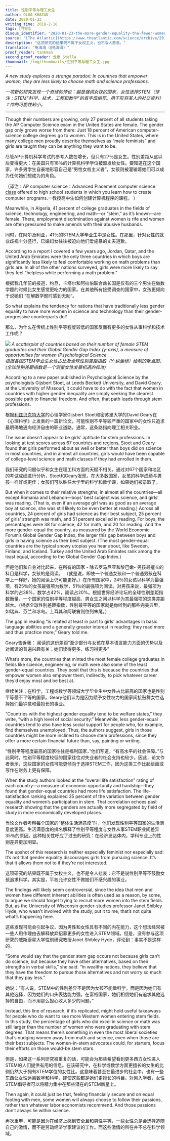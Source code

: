 ```yaml
---
title: 性别平等与理工女生
author: OLGA KHAZAN
date: 2020-01-23
writing_time: 2018-2-18
tags: [性别]
disqus_identifier: "2020-01-23-the-more-gender-equality-the-fewer-women-in-stem"
source: "[The Atlantic](https://www.theatlantic.com/science/archive/2018/02/the-more-gender-equality-the-fewer-women-in-stem/553592/)"
description: "这项研究的结果既不属于女权主义，也不令人悲哀。"
translator: "龟海海（@龟海海）"
proof_reader: tankman
second_proof_reader: 龙泉_Stella
thumbnail: /img/thumbnails/性别平等与理工女生.jpg
---
```


_A new study explores a strange paradox: In countries that empower women, they are less likely to choose math and science professions._

_一项新的研究发现一个奇怪的悖论：越是强调女权的国家，女性选择STEM（译注：STEM“科学，技术，工程和数学”的首字母缩写。用于形容某人的社交资料）工作的可能性较小。_

* * *

Though their numbers are growing, only 27 percent of all students taking the AP Computer Science exam in the United States are female. The gender gap only grows worse from there: Just 18 percent of American computer-science college degrees go to women. This is in the United States, where many college men proudly describe themselves as “male feminists” and girls are taught they can be anything they want to be.

尽管AP计算机科学考试的参考人数在增长，但只有27％是女生。性别差距从这以后变得更大：在美国只有18％的计算机科学学位被颁发给女性。要知道在这个国家，许多男学生自豪地形容自己是“男性女权主义者”，女孩则被灌输着她们可以成为任何她们想成为的角色。

（译注：AP computer science：Advanced Placement computer science [class](https://www.urbandictionary.com/define.php?term=class) offered to high school students in which you learn how to create computer programs.一教授高中生如何创建计算机程序的课程。 ）

Meanwhile, in Algeria, 41 percent of college graduates in the fields of science, technology, engineering, and math—or “stem,” as it’s known—are female. There, employment discrimination against women is rife and women are often pressured to make amends with their abusive husbands.

同时，在阿尔及利亚，41％的STEM大学毕业生中是女性。在那里，针对女性的就业歧视十分盛行，已婚妇女往往被迫向他们爱施暴的丈夫道歉。

According to a report I covered a few years ago, Jordan, Qatar, and the United Arab Emirates were the only three countries in which boys are significantly less likely to feel comfortable working on math problems than girls are. In all of the other nations surveyed, girls were more likely to say they feel “helpless while performing a math problem.”

根据我几年前的报道，约旦，卡塔尔和阿拉伯联合酋长国是仅有的三个男生在做数学题的时候比女生感觉更吃力的国家。在其他所有接受调查的国家中，女孩更倾向于说她们 “在解数学题时感到无助”。  

So what explains the tendency for nations that have traditionally less gender equality to have more women in science and technology than their gender-progressive counterparts do?

那么，为什么在传统上性别平等程度较低的国家反而有更多的女性从事科学和技术工作呢？

![](/img/2020-01-23-the-more-gender-equality-the-fewer-women-in-stem/1.png)
_A scatterplot of countries based on their number of female STEM graduates and their Global Gender Gap Index (y-axis), a measure of opportunities for women (Psychological Science  
根据各国STEM毕业生女性占比及全球性别差距指数（Y-纵坐标）绘制的散点图，(全球性别差距指数是一个测量女性发展机遇的标准)_

According to a new paper published in Psychological Science by the psychologists Gijsbert Stoet, at Leeds Beckett University, and David Geary, at the University of Missouri, it could have to do with the fact that women in countries with higher gender inequality are simply seeking the clearest possible path to financial freedom. And often, that path leads through stem professions.

根据[利兹贝克特大学](http://www.baidu.com/link?url=ea3Oo9Z3PbVk-L-10i0U30MYuSscT9Geu-r6x1Tfejl_0pYMaFQEwV5Wqrp0ep4hYZz3VpXAe-L2Rpcj4FesWvfergHWBwsHKA3-kX1TOf5-dTO_QR_kIuhnvIf9z0VCUeiyC-WMwwehvDSr2l-KkhvsT7mwUFUfK93VMYjlNz_)的心理学家Gijsbert Stoet和密苏里大学的David Geary在《心理科学》上发表的一篇新论文，可能性别不平等较严重的国家中的女性只追求最明确地通向经济自由的职业道路。通常，这条路指向理工相关职业。

The issue doesn’t appear to be girls’ aptitude for stem professions. In looking at test scores across 67 countries and regions, Stoet and Geary found that girls performed about as well or better than boys did on science in most countries, and in almost all countries, girls would have been capable of college-level science and math classes if they had enrolled in them.

我们研究的问题似乎和女生在理工科方面的天赋不相关。通过对67个国家和地区的考试成绩进行分析，Stoet和Geary发现，在大多数国家，女孩的科学成绩与男孩一样好或更佳；女孩们可以胜任大学里的科学和数学课，如果她们被录取了。

But when it comes to their relative strengths, in almost all the countries—all except Romania and Lebanon—boys’ best subject was science, and girls’ was reading. (That is, even if an average girl was as good as an average boy at science, she was still likely to be even better at reading.) Across all countries, 24 percent of girls had science as their best subject, 25 percent of girls’ strength was math, and 51 percent excelled in reading. For boys, the percentages were 38 for science, 42 for math, and 20 for reading. And the more gender-equal the country, as measured by the World Economic Forum’s Global Gender Gap Index, the larger this gap between boys and girls in having science as their best subject. (The most gender-equal countries are the typical snowy utopias you hear about, like Sweden, Finland, and Iceland. Turkey and the United Arab Emirates rank among the least equal, according to the Global Gender Gap Index.)

但是他们和自身对比起来，在所有的国家 - 除去罗马尼亚和黎巴嫩- 男孩最擅长的科目是科学，女孩的是阅读。 （就是说，即使一个普通女孩和一个普通男孩在科学上一样好，她的阅读上仍可能更好。）在所有国家中，24％的女孩以科学为最强项，有25％的女孩最强项为数学，51％的最强项为阅读。对男孩来说，最强项为科学的占38%，数学占42%，阅读占20%。根据世界经济论坛的全球性别差距指数衡量，一个国家的性别平等程度越高，男女生之间以科学为其最强项的这类差距越大。（根据全球性别差距指数，性别最平等的国家就是你听到的那些完美典型，如瑞典、芬兰和冰岛。土耳其和阿联酋则位列末尾。）

The gap in reading “is related at least in part to girls’ advantages in basic language abilities and a generally greater interest in reading; they read more and thus practice more,” Geary told me.

Geary告诉我： 阅读的这份差距“至少部分与女孩在基本语言能力方面的优势以及对阅读的普遍兴趣有关；她们读得更多，练习得更多”  

What’s more, the countries that minted the most female college graduates in fields like science, engineering, or math were also some of the least gender-equal countries. They posit that this is because the countries that empower women also empower them, indirectly, to pick whatever career they’d enjoy most and be best at.

继续关注：在科学，工程或数学等领域大学毕业生中女性占比最高的国家也是性别平等最不平等的国家。Geary他们认为是因为赋予女性权力的国家间接鼓舞女性选择她们最钟意和最擅长的事业。

“Countries with the highest gender equality tend to be welfare states,” they write, “with a high level of social security.” Meanwhile, less gender-equal countries tend to also have less social support for people who, for example, find themselves unemployed. Thus, the authors suggest, girls in those countries might be more inclined to choose stem professions, since they offer a more certain financial future than, say, painting or writing.

“性别平等程度最高的国家往往是福利国家，”他们写道，“有高水平的社会保障。”与此同时，性别平等程度较低的国家往往对失业者的社会支持也较少。因此，论文作者表示，这些国家的女孩可能更倾向于选择STEM工作，因为这类工作比起绘画或写作在财务上更有保障。

When the study authors looked at the “overall life satisfaction” rating of each country—a measure of economic opportunity and hardship—they found that gender-equal countries had more life satisfaction. The life-satisfaction ranking explained 35 percent of the variation between gender equality and women’s participation in stem. That correlation echoes past research showing that the genders are actually more segregated by field of study in more economically developed places.

当论文作者考察每个国家的“整体生活满意度”时，他们发现性别平等国家的生活满意度更高。生活满意度的排名解释了性别平等程度与女性从事STEM职业间差异35％的原因。这种相关性呼应了过去的研究：在经济发达体内，学科专业上的性别差异更加明显。  

The upshot of this research is neither especially feminist nor especially sad: It’s not that gender equality discourages girls from pursuing science. It’s that it allows them not to if they’re not interested.

这项研究的结果既不属于女权主义，也不是令人悲哀：它不是说性别平等不鼓励女孩追求科学。其实是，平权允许女性不做她们不感兴趣的事业。

The findings will likely seem controversial, since the idea that men and women have different inherent abilities is often used as a reason, by some, to argue we should forget trying to recruit more women into the stem fields. But, as the University of Wisconsin gender-studies professor Janet Shibley Hyde, who wasn’t involved with the study, put it to me, that’s not quite what’s happening here.

这些发现可能会引起争议，因为男性和女性具有不同的内在能力，这个想法经常被一些人用作理由去解释放弃招募更多的女性进入STEM领域。但是，没有参与这项研究的威斯康星大学性别研究教授Janet Shibley Hyde，评论到：事实不是这样的。

“Some would say that the gender stem gap occurs not because girls can’t do science, but because they have other alternatives, based on their strengths in verbal skills,” she said. “In wealthy nations, they believe that they have the freedom to pursue those alternatives and not worry so much that they pay less.”

她说：“有人说，STEM中的性别差异不是因为女孩不能做科学，而是因为她们有其他选择，因为她们的口头表达能力强。在富裕国家，她们相信她们有追求其他选择的自由，而不用那么担心收入多少的问题。”

Instead, this line of research, if it’s replicated, might hold useful takeaways for people who do want to see more Western women entering stem fields. In this study, the percentage of girls who did excel in science or math was still larger than the number of women who were graduating with stem degrees. That means there’s something in even the most liberal societies that’s nudging women away from math and science, even when those are their best subjects. The women-in-stem advocates could, for starters, focus their efforts on those would-be stem stars.

但是，如果这一系列研究被重复的话，可能会为那些希望看到更多西方女性进入STEM的人们提供有用的信息。在该研究中，在科学或数学方面更擅长的女生的比例仍然大于拥有STEM学位的女性比。这意味着甚至在最进步的社会中，也有一些东西让女性远离数学和科学，即使这些都是她们更擅长的科目。对刚入学者，女性STEM倡导者可以将精力集中在那些潜在的STEM新星上。

Then again, it could just be that, feeling financially secure and on equal footing with men, some women will always choose to follow their passions, rather than whatever labor economists recommend. And those passions don’t always lie within science.

再次重申，可能是因为在经济上感到安全且和男性平等，一些女性总是会选择追随自己的激情，而不是劳动经济学家建议的工作。而这些激情的所在并不总在科学领域。
